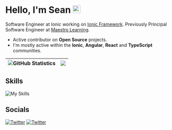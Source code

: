 # Hello, I'm Sean <img src="https://user-images.githubusercontent.com/1303154/88677602-1635ba80-d120-11ea-84d8-d263ba5fc3c0.gif" width="24px" alt="hi">

Software Engineer at Ionic working on [Ionic Framework](https://ionicframework.com/). Previously Principal Software Engineer at [Maestro Learning](https://maestrolearning.com/).

- Active contributor on **Open Source** projects.
- I'm mostly active within the **Ionic**, **Angular**, **React** and **TypeScript** communities.



| ![GitHub Statistics](https://github-readme-stats.vercel.app/api?username=sean-perkins&show_icons=true&hide_border=true) | <img align="center" src="https://github-readme-stats.vercel.app/api/top-langs/?username=sean-perkins&layout=compact&hide_border=true" />|
| ------------- | ------------- |

## Skills

![My Skills](https://skillicons.dev/icons?i=angular,vue,react,aws,gcp,typescript,html,css,sass,firebase,jest,md,tailwind,vercel,vite,wordpress,vscode)

## Socials

[![Twitter](https://skillicons.dev/icons?i=twitter)](https://twitter.com/seanfperkins)
[![Twitter](https://skillicons.dev/icons?i=linkedin)](https://www.linkedin.com/in/seanfperkins/)
